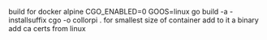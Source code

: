 build for docker alpine CGO_ENABLED=0 GOOS=linux go build -a -installsuffix cgo -o collorpi . 
for smallest size of container add to it a binary
add ca certs from linux